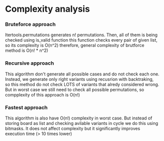 # Complexity analysis 

### Bruteforce approach
Itertools.permutations generates n! permutations. Then,  all of them is being checked using is_valid function
this function checks every pair of given list, so its complexity is O(n^2)
therefore, general complexity of brutforce method is O(n! * n^2)

### Recursive approach
This algorithm don't generate all possible cases and do not check each one. Instead, we generate only right variants using recusrion with backtraking, so this method do not check LOTS of variants that alredy considered wrong. But in worst case we still need to check all possible permutations, so compplexity of this approach is O(n!)

### Fastest approach
This algorithm is also have O(n!) complexity in worst case. But instead of storing board as list and checking avilable variants in cycle we do this using bitmasks. It does not affect complexity but it significantly improves execution time (> 10 times lower)




